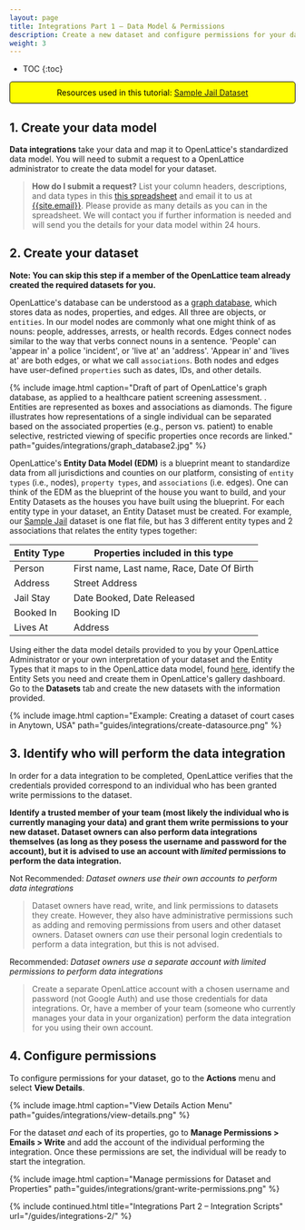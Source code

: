 ```yaml
---
layout: page
title: Integrations Part 1 – Data Model & Permissions
description: Create a new dataset and configure permissions for your data integration. This guide is recommended for dataset owners who are preparing datasets for new integrations.
weight: 3
---
```


* TOC
{:toc}

<div style="color:black; border: 1px solid black; padding: 10px; background-color: yellow; border-radius:5px; text-align: center;">Resources used in this tutorial: 
<a href="../files/tutorial_11-2-17.zip">Sample Jail Dataset</a></div>

## 1. Create your data model

**Data integrations** take your data and map it to OpenLattice's standardized data model. You will need to submit a request to a OpenLattice administrator to create the data model for your dataset.

> **How do I submit a request?** List your column headers, descriptions, and data types in this [this spreadsheet](/files/DatasetColumnHeaderSubmission.xlsx) and email it to us at [{{site.email}}](mailto:{{site.email}}). Please provide as many details as you can in the spreadsheet. We will contact you if further information is needed and will send you the details for your data model within 24 hours.

## 2. Create your dataset

**Note: You can skip this step if a member of the OpenLattice team already created the required datasets for you.**

OpenLattice's database can be understood as a [graph database](https://en.wikipedia.org/wiki/Graph_database), which stores data as nodes, properties, and edges. All three are objects, or `entities`. In our model nodes are commonly what one might think of as nouns: people, addresses, arrests, or health records. Edges connect nodes similar to the way that verbs connect nouns in a sentence. 'People' can 'appear in' a police 'incident', or 'live at' an 'address'. 'Appear in' and 'lives at' are both edges, or what we call `associations`. Both nodes and edges have user-defined `properties` such as dates, IDs, and other details. 

{%
  include image.html
  caption="Draft of part of OpenLattice's graph database, as applied to a healthcare patient screening assessment. . Entities are represented as boxes and associations as diamonds. The figure illustrates how representations of a single individual can be separated based on the associated properties (e.g., person vs. patient) to enable selective, restricted viewing of specific properties once records are linked."
  path="guides/integrations/graph_database2.jpg"
%}

OpenLattice's __Entity Data Model (EDM)__ is a blueprint meant to standardize data from all jurisdictions and counties on our platform, consisting of `entity types` (i.e., nodes), `property types`, and `associations` (i.e. edges). One can think of the EDM as the blueprint of the house you want to build, and your Entity Datasets as the houses you have built using the blueprint.  For each entity type in your dataset, an Entity Dataset must be created. For example, our [Sample Jail](../files/tutorial_11-2-17.zip)  dataset is one flat file, but has 3 different entity types and 2 associations that relates the entity types together:

| Entity Type | Properties included in this type                                                            |
|-------------|---------------------------------------------------------------------------------------------|
| Person      | First name, Last name, Race, Date Of Birth |
| Address     | Street Address |
| Jail Stay   | Date Booked, Date Released                                                  |
| Booked In   | Booking ID  |
| Lives At    | Address |    


Using either the data model details provided to you by your OpenLattice Administrator or your own interpretation of your dataset and the Entity Types that it maps to in the OpenLattice data model, found [here](https://staging.openlattice.com/edm/#/entityTypes), identify the Entity Sets you need and create them in OpenLattice's gallery dashboard. Go to the **Datasets** tab and create the new datasets with the information provided. 

{%
  include image.html
  caption="Example: Creating a dataset of court cases in Anytown, USA"
  path="guides/integrations/create-datasource.png"
%}

## 3. Identify who will perform the data integration

In order for a data integration to be completed, OpenLattice verifies that the credentials provided correspond to an individual who has been granted write permissions to the dataset. 

**Identify a trusted member of your team (most likely the individual who is currently managing your data) and grant them write permissions to your new dataset. Dataset owners can also perform data integrations themselves (as long as they posess the username and password for the account), but it is advised to use an account with _limited_ permissions to perform the data integration.**

<span class="bad">Not Recommended:</span> _Dataset owners use their own accounts to perform data integrations_

> Dataset owners have read, write, and link permissions to datasets they create. However, they also have administrative permissions such as adding and removing permissions from users and other dataset owners. Dataset owners _can_ use their personal login credentials to perform a data integration, but this is not advised.

<span class="good">Recommended:</span> _Dataset owners use a separate account with limited permissions to perform data integrations_

> Create a separate OpenLattice account with a chosen username and password (not Google Auth) and use those credentials for data integrations. Or, have a member of your team (someone who currently manages your data in your organization) perform the data integration for you using their own account.

## 4. Configure permissions

To configure permissions for your dataset, go to the **Actions** menu and select **View Details**.

{%
  include image.html
  caption="View Details Action Menu"
  path="guides/integrations/view-details.png"
%}

For the dataset _and_ each of its properties, go to **Manage Permissions > Emails > Write** and add the account of the individual performing the integration. Once these permissions are set, the individual will be ready to start the integration.

{%
  include image.html
  caption="Manage permissions for Dataset and Properties" path="guides/integrations/grant-write-permissions.png"
%}

{%
include continued.html
title="Integrations Part 2 – Integration Scripts"
url="/guides/integrations-2/"
%}
